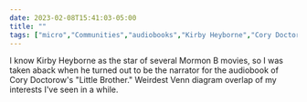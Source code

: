 ---date: 2023-02-08T15:41:03-05:00title: ""tags: ["micro","Communities","audiobooks","Kirby Heyborne","Cory Doctorow","Little Brother series"]---I know Kirby Heyborne as the star of several Mormon B movies, so I was taken aback when he turned out to be the narrator for the audiobook of Cory Doctorow's "Little Brother." Weirdest Venn diagram overlap of my interests I've seen in a while.